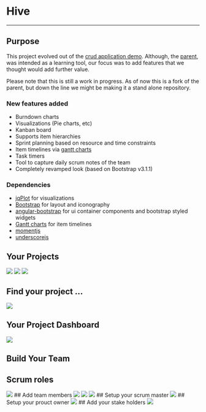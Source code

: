 # Hive

***

## Purpose

This project evolved out of the [crud application demo](http://github.com/angular-app/angular-app). Although, the [parent](http://github.com/angular-app/angular-app), was intended as a learning tool, our focus was to add features that we thought would add further value.

Please note that this is still a work in progress. As of now this is a fork of the parent, but down the line we might be making it a stand alone repository.

### New features added
* Burndown charts
* Visualizations (Pie charts, etc)
* Kanban board
* Supports item hierarchies
* Sprint planning based on resource and time constraints
* Item timelines via [gantt charts]() 
* Task timers
* Tool to capture daily scrum notes of the team
* Completely revamped look (based on Bootstrap v3.1.1)

### Dependencies
* [jqPlot](http://www.jqplot.com/) for visualizations
* [Bootstrap](http://getbootstrap.com/) for layout and iconography
* [angular-bootstrap](http://github.com/angular-ui/bootstrap) for ui container components and bootstrap styled widgets
* [Gantt charts](http://github.com/mustafavzg/angular-gantt) for item timelines
* [momentjs](http://momentjs.com/)
* [underscorejs](http://underscorejs.org/)

## Your Projects
<img src="http://dl.dropboxusercontent.com/u/76278255/hive/01-project-01.png">
<img src="http://dl.dropboxusercontent.com/u/76278255/hive/01-project-02.PNG">
<img src="http://dl.dropboxusercontent.com/u/76278255/hive/01-project-03.png">

## Find your project ...
<img src="http://dl.dropboxusercontent.com/u/76278255/hive/01-project-04.PNG">

## Your Project Dashboard
<img src="http://dl.dropboxusercontent.com/u/76278255/hive/01-project-05.PNG">

## Build Your Team
## Scrum roles
<img src="http://dl.dropboxusercontent.com/u/76278255/hive/01-team-01.PNG">
## Add team members
<img src="http://dl.dropboxusercontent.com/u/76278255/hive/01-team-02.PNG">
<img src="http://dl.dropboxusercontent.com/u/76278255/hive/01-team-03.PNG">
<img src="http://dl.dropboxusercontent.com/u/76278255/hive/01-team-04.PNG">
## Setup your scrum master
<img src="http://dl.dropboxusercontent.com/u/76278255/hive/01-team-05.PNG">
## Setup your prouct owner
<img src="http://dl.dropboxusercontent.com/u/76278255/hive/01-team-06.PNG">
## Add your stake holders
<img src="http://dl.dropboxusercontent.com/u/76278255/hive/01-team-07.PNG">

